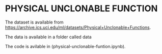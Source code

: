 # PHYSICAL UNCLONABLE FUNCTION
The dataset is available from https://archive.ics.uci.edu/ml/datasets/Physical+Unclonable+Functions.

The data is available in a folder called data

The code is avilable in (physical-unclonable-funtion.ipynb).

